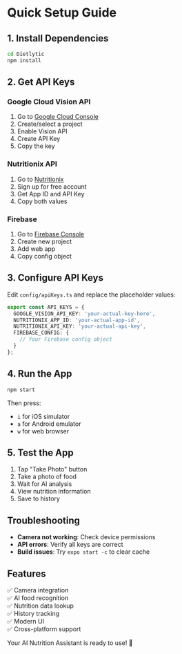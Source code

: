# Quick Setup Guide

## 1. Install Dependencies

```bash
cd Dietlytic
npm install
```

## 2. Get API Keys

### Google Cloud Vision API
1. Go to [Google Cloud Console](https://console.cloud.google.com/)
2. Create/select a project
3. Enable Vision API
4. Create API Key
5. Copy the key

### Nutritionix API
1. Go to [Nutritionix](https://www.nutritionix.com/business/api)
2. Sign up for free account
3. Get App ID and API Key
4. Copy both values

### Firebase
1. Go to [Firebase Console](https://console.firebase.google.com/)
2. Create new project
3. Add web app
4. Copy config object

## 3. Configure API Keys

Edit `config/apiKeys.ts` and replace the placeholder values:

```typescript
export const API_KEYS = {
  GOOGLE_VISION_API_KEY: 'your-actual-key-here',
  NUTRITIONIX_APP_ID: 'your-actual-app-id',
  NUTRITIONIX_API_KEY: 'your-actual-api-key',
  FIREBASE_CONFIG: {
    // Your Firebase config object
  }
};
```

## 4. Run the App

```bash
npm start
```

Then press:
- `i` for iOS simulator
- `a` for Android emulator
- `w` for web browser

## 5. Test the App

1. Tap "Take Photo" button
2. Take a photo of food
3. Wait for AI analysis
4. View nutrition information
5. Save to history

## Troubleshooting

- **Camera not working**: Check device permissions
- **API errors**: Verify all keys are correct
- **Build issues**: Try `expo start -c` to clear cache

## Features

✅ Camera integration  
✅ AI food recognition  
✅ Nutrition data lookup  
✅ History tracking  
✅ Modern UI  
✅ Cross-platform support  

Your AI Nutrition Assistant is ready to use! 🎉
